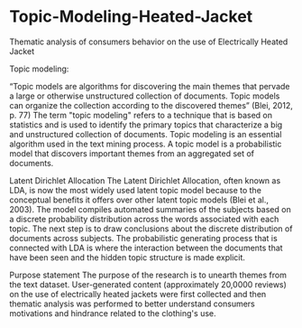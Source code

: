 # Topic-Modeling-Heated-Jacket
Thematic analysis of consumers behavior on the use of Electrically Heated Jacket


Topic modeling: 

“Topic models are algorithms for discovering the main themes that pervade a large or otherwise unstructured collection of documents. Topic models can organize the collection according to the discovered themes” (Blei, 2012, p. 77)
The term "topic modeling" refers to a technique that is based on statistics and is used to identify the primary topics that characterize a big and unstructured collection of documents. Topic modeling is an essential algorithm used in the text mining process. A topic model is a probabilistic model that discovers important themes from an aggregated set of documents. 


Latent Dirichlet Allocation 
The Latent Dirichlet Allocation, often known as LDA, is now the most widely used latent topic model because to the conceptual benefits it offers over other latent topic models (Blei et al., 2003). The model compiles automated summaries of the subjects based on a discrete probability distribution across the words associated with each topic. The next step is to draw conclusions about the discrete distribution of documents across subjects. The probabilistic generating process that is connected with LDA is where the interaction between the documents that have been seen and the hidden topic structure is made explicit.


Purpose statement
The purpose of the research is to unearth themes from the text dataset. User-generated content (approximately 20,0000 reviews) on the use of electrically heated jackets were first collected and then thematic analysis was performed to better understand consumers motivations and hindrance related to the clothing's use.
